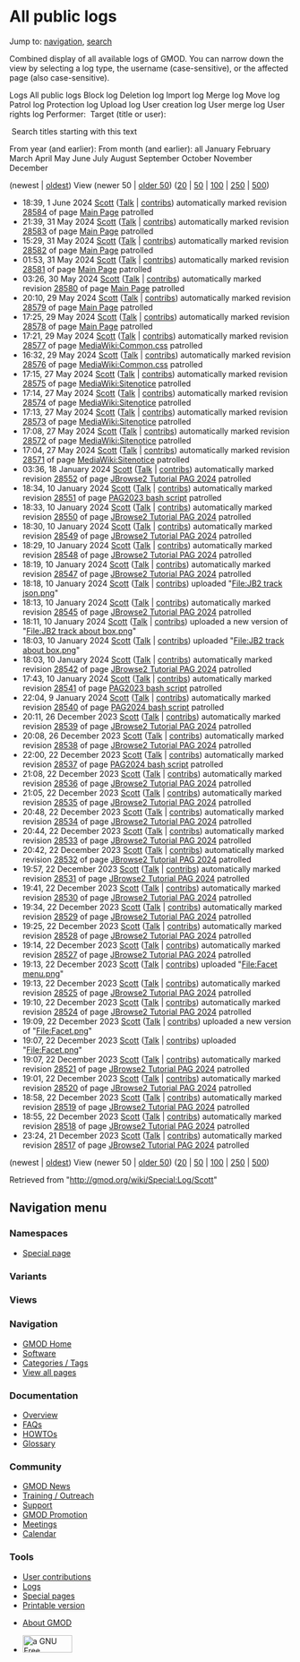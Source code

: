 <div id="mw-page-base" class="noprint">

</div>

<div id="mw-head-base" class="noprint">

</div>

<div id="content" class="mw-body" role="main">

<span id="top"></span>

<div id="mw-js-message" style="display:none;">

</div>



# <span dir="auto">All public logs</span>

<div id="bodyContent">

<div id="contentSub">

</div>

<div id="jump-to-nav" class="mw-jump">

Jump to: [navigation](#mw-navigation), [search](#p-search)

</div>

<div id="mw-content-text">

Combined display of all available logs of GMOD. You can narrow down the
view by selecting a log type, the username (case-sensitive), or the
affected page (also case-sensitive).

Logs All public logs Block log Deletion log Import log Merge log Move
log Patrol log Protection log Upload log User creation log User merge
log User rights log <span style="white-space: nowrap">Performer: </span>
<span style="white-space: nowrap">Target (title or user): </span>

 Search titles starting with this text

From year (and earlier): From month (and earlier): all January February
March April May June July August September October November December

(newest \| <a
href="/mediawiki/index.php?title=Special:Log/Scott&amp;dir=prev&amp;type=&amp;user=Scott"
class="mw-lastlink" rel="last" title="Special:Log/Scott">oldest</a>)
View (newer 50 \| <a
href="/mediawiki/index.php?title=Special:Log/Scott&amp;offset=20231221232427&amp;type=&amp;user=Scott"
class="mw-nextlink" rel="next" title="Special:Log/Scott">older 50</a>)
(<a
href="/mediawiki/index.php?title=Special:Log/Scott&amp;offset=&amp;limit=20&amp;type=&amp;user=Scott"
class="mw-numlink" title="Special:Log/Scott">20</a> \| <a
href="/mediawiki/index.php?title=Special:Log/Scott&amp;offset=&amp;limit=50&amp;type=&amp;user=Scott"
class="mw-numlink" title="Special:Log/Scott">50</a> \| <a
href="/mediawiki/index.php?title=Special:Log/Scott&amp;offset=&amp;limit=100&amp;type=&amp;user=Scott"
class="mw-numlink" title="Special:Log/Scott">100</a> \| <a
href="/mediawiki/index.php?title=Special:Log/Scott&amp;offset=&amp;limit=250&amp;type=&amp;user=Scott"
class="mw-numlink" title="Special:Log/Scott">250</a> \| <a
href="/mediawiki/index.php?title=Special:Log/Scott&amp;offset=&amp;limit=500&amp;type=&amp;user=Scott"
class="mw-numlink" title="Special:Log/Scott">500</a>)

- 18:39, 1 June 2024 <a href="/wiki/User:Scott" class="mw-userlink"
  title="User:Scott">Scott</a>
  <span class="mw-usertoollinks">([Talk](/wiki/User_talk:Scott "User talk:Scott")
  \|
  [contribs](/wiki/Special:Contributions/Scott "Special:Contributions/Scott"))</span>
  automatically marked revision
  [28584](/mediawiki/index.php?title=Main_Page&oldid=28584&diff=prev "Main Page")
  of page [Main Page](/wiki/Main_Page "Main Page") patrolled
- 21:39, 31 May 2024 <a href="/wiki/User:Scott" class="mw-userlink"
  title="User:Scott">Scott</a>
  <span class="mw-usertoollinks">([Talk](/wiki/User_talk:Scott "User talk:Scott")
  \|
  [contribs](/wiki/Special:Contributions/Scott "Special:Contributions/Scott"))</span>
  automatically marked revision
  [28583](/mediawiki/index.php?title=Main_Page&oldid=28583&diff=prev "Main Page")
  of page [Main Page](/wiki/Main_Page "Main Page") patrolled
- 15:29, 31 May 2024 <a href="/wiki/User:Scott" class="mw-userlink"
  title="User:Scott">Scott</a>
  <span class="mw-usertoollinks">([Talk](/wiki/User_talk:Scott "User talk:Scott")
  \|
  [contribs](/wiki/Special:Contributions/Scott "Special:Contributions/Scott"))</span>
  automatically marked revision
  [28582](/mediawiki/index.php?title=Main_Page&oldid=28582&diff=prev "Main Page")
  of page [Main Page](/wiki/Main_Page "Main Page") patrolled
- 01:53, 31 May 2024 <a href="/wiki/User:Scott" class="mw-userlink"
  title="User:Scott">Scott</a>
  <span class="mw-usertoollinks">([Talk](/wiki/User_talk:Scott "User talk:Scott")
  \|
  [contribs](/wiki/Special:Contributions/Scott "Special:Contributions/Scott"))</span>
  automatically marked revision
  [28581](/mediawiki/index.php?title=Main_Page&oldid=28581&diff=prev "Main Page")
  of page [Main Page](/wiki/Main_Page "Main Page") patrolled
- 03:26, 30 May 2024 <a href="/wiki/User:Scott" class="mw-userlink"
  title="User:Scott">Scott</a>
  <span class="mw-usertoollinks">([Talk](/wiki/User_talk:Scott "User talk:Scott")
  \|
  [contribs](/wiki/Special:Contributions/Scott "Special:Contributions/Scott"))</span>
  automatically marked revision
  [28580](/mediawiki/index.php?title=Main_Page&oldid=28580&diff=prev "Main Page")
  of page [Main Page](/wiki/Main_Page "Main Page") patrolled
- 20:10, 29 May 2024 <a href="/wiki/User:Scott" class="mw-userlink"
  title="User:Scott">Scott</a>
  <span class="mw-usertoollinks">([Talk](/wiki/User_talk:Scott "User talk:Scott")
  \|
  [contribs](/wiki/Special:Contributions/Scott "Special:Contributions/Scott"))</span>
  automatically marked revision
  [28579](/mediawiki/index.php?title=Main_Page&oldid=28579&diff=prev "Main Page")
  of page [Main Page](/wiki/Main_Page "Main Page") patrolled
- 17:25, 29 May 2024 <a href="/wiki/User:Scott" class="mw-userlink"
  title="User:Scott">Scott</a>
  <span class="mw-usertoollinks">([Talk](/wiki/User_talk:Scott "User talk:Scott")
  \|
  [contribs](/wiki/Special:Contributions/Scott "Special:Contributions/Scott"))</span>
  automatically marked revision
  [28578](/mediawiki/index.php?title=Main_Page&oldid=28578&diff=prev "Main Page")
  of page [Main Page](/wiki/Main_Page "Main Page") patrolled
- 17:21, 29 May 2024 <a href="/wiki/User:Scott" class="mw-userlink"
  title="User:Scott">Scott</a>
  <span class="mw-usertoollinks">([Talk](/wiki/User_talk:Scott "User talk:Scott")
  \|
  [contribs](/wiki/Special:Contributions/Scott "Special:Contributions/Scott"))</span>
  automatically marked revision
  [28577](/mediawiki/index.php?title=MediaWiki:Common.css&oldid=28577&diff=prev "MediaWiki:Common.css")
  of page
  [MediaWiki:Common.css](/wiki/MediaWiki:Common.css "MediaWiki:Common.css")
  patrolled
- 16:32, 29 May 2024 <a href="/wiki/User:Scott" class="mw-userlink"
  title="User:Scott">Scott</a>
  <span class="mw-usertoollinks">([Talk](/wiki/User_talk:Scott "User talk:Scott")
  \|
  [contribs](/wiki/Special:Contributions/Scott "Special:Contributions/Scott"))</span>
  automatically marked revision
  [28576](/mediawiki/index.php?title=MediaWiki:Common.css&oldid=28576&diff=prev "MediaWiki:Common.css")
  of page
  [MediaWiki:Common.css](/wiki/MediaWiki:Common.css "MediaWiki:Common.css")
  patrolled
- 17:15, 27 May 2024 <a href="/wiki/User:Scott" class="mw-userlink"
  title="User:Scott">Scott</a>
  <span class="mw-usertoollinks">([Talk](/wiki/User_talk:Scott "User talk:Scott")
  \|
  [contribs](/wiki/Special:Contributions/Scott "Special:Contributions/Scott"))</span>
  automatically marked revision
  [28575](/mediawiki/index.php?title=MediaWiki:Sitenotice&oldid=28575&diff=prev "MediaWiki:Sitenotice")
  of page
  [MediaWiki:Sitenotice](/wiki/MediaWiki:Sitenotice "MediaWiki:Sitenotice")
  patrolled
- 17:14, 27 May 2024 <a href="/wiki/User:Scott" class="mw-userlink"
  title="User:Scott">Scott</a>
  <span class="mw-usertoollinks">([Talk](/wiki/User_talk:Scott "User talk:Scott")
  \|
  [contribs](/wiki/Special:Contributions/Scott "Special:Contributions/Scott"))</span>
  automatically marked revision
  [28574](/mediawiki/index.php?title=MediaWiki:Sitenotice&oldid=28574&diff=prev "MediaWiki:Sitenotice")
  of page
  [MediaWiki:Sitenotice](/wiki/MediaWiki:Sitenotice "MediaWiki:Sitenotice")
  patrolled
- 17:13, 27 May 2024 <a href="/wiki/User:Scott" class="mw-userlink"
  title="User:Scott">Scott</a>
  <span class="mw-usertoollinks">([Talk](/wiki/User_talk:Scott "User talk:Scott")
  \|
  [contribs](/wiki/Special:Contributions/Scott "Special:Contributions/Scott"))</span>
  automatically marked revision
  [28573](/mediawiki/index.php?title=MediaWiki:Sitenotice&oldid=28573&diff=prev "MediaWiki:Sitenotice")
  of page
  [MediaWiki:Sitenotice](/wiki/MediaWiki:Sitenotice "MediaWiki:Sitenotice")
  patrolled
- 17:08, 27 May 2024 <a href="/wiki/User:Scott" class="mw-userlink"
  title="User:Scott">Scott</a>
  <span class="mw-usertoollinks">([Talk](/wiki/User_talk:Scott "User talk:Scott")
  \|
  [contribs](/wiki/Special:Contributions/Scott "Special:Contributions/Scott"))</span>
  automatically marked revision
  [28572](/mediawiki/index.php?title=MediaWiki:Sitenotice&oldid=28572&diff=prev "MediaWiki:Sitenotice")
  of page
  [MediaWiki:Sitenotice](/wiki/MediaWiki:Sitenotice "MediaWiki:Sitenotice")
  patrolled
- 17:04, 27 May 2024 <a href="/wiki/User:Scott" class="mw-userlink"
  title="User:Scott">Scott</a>
  <span class="mw-usertoollinks">([Talk](/wiki/User_talk:Scott "User talk:Scott")
  \|
  [contribs](/wiki/Special:Contributions/Scott "Special:Contributions/Scott"))</span>
  automatically marked revision
  [28571](/mediawiki/index.php?title=MediaWiki:Sitenotice&oldid=28571&diff=prev "MediaWiki:Sitenotice")
  of page
  [MediaWiki:Sitenotice](/wiki/MediaWiki:Sitenotice "MediaWiki:Sitenotice")
  patrolled
- 03:36, 18 January 2024 <a href="/wiki/User:Scott" class="mw-userlink"
  title="User:Scott">Scott</a>
  <span class="mw-usertoollinks">([Talk](/wiki/User_talk:Scott "User talk:Scott")
  \|
  [contribs](/wiki/Special:Contributions/Scott "Special:Contributions/Scott"))</span>
  automatically marked revision
  [28552](/mediawiki/index.php?title=JBrowse2_Tutorial_PAG_2024&oldid=28552&diff=prev "JBrowse2 Tutorial PAG 2024")
  of page [JBrowse2 Tutorial PAG
  2024](/wiki/JBrowse2_Tutorial_PAG_2024 "JBrowse2 Tutorial PAG 2024")
  patrolled
- 18:34, 10 January 2024 <a href="/wiki/User:Scott" class="mw-userlink"
  title="User:Scott">Scott</a>
  <span class="mw-usertoollinks">([Talk](/wiki/User_talk:Scott "User talk:Scott")
  \|
  [contribs](/wiki/Special:Contributions/Scott "Special:Contributions/Scott"))</span>
  automatically marked revision
  [28551](/mediawiki/index.php?title=PAG2023_bash_script&oldid=28551&diff=prev "PAG2023 bash script")
  of page [PAG2023 bash
  script](/wiki/PAG2023_bash_script "PAG2023 bash script") patrolled
- 18:33, 10 January 2024 <a href="/wiki/User:Scott" class="mw-userlink"
  title="User:Scott">Scott</a>
  <span class="mw-usertoollinks">([Talk](/wiki/User_talk:Scott "User talk:Scott")
  \|
  [contribs](/wiki/Special:Contributions/Scott "Special:Contributions/Scott"))</span>
  automatically marked revision
  [28550](/mediawiki/index.php?title=JBrowse2_Tutorial_PAG_2024&oldid=28550&diff=prev "JBrowse2 Tutorial PAG 2024")
  of page [JBrowse2 Tutorial PAG
  2024](/wiki/JBrowse2_Tutorial_PAG_2024 "JBrowse2 Tutorial PAG 2024")
  patrolled
- 18:30, 10 January 2024 <a href="/wiki/User:Scott" class="mw-userlink"
  title="User:Scott">Scott</a>
  <span class="mw-usertoollinks">([Talk](/wiki/User_talk:Scott "User talk:Scott")
  \|
  [contribs](/wiki/Special:Contributions/Scott "Special:Contributions/Scott"))</span>
  automatically marked revision
  [28549](/mediawiki/index.php?title=JBrowse2_Tutorial_PAG_2024&oldid=28549&diff=prev "JBrowse2 Tutorial PAG 2024")
  of page [JBrowse2 Tutorial PAG
  2024](/wiki/JBrowse2_Tutorial_PAG_2024 "JBrowse2 Tutorial PAG 2024")
  patrolled
- 18:29, 10 January 2024 <a href="/wiki/User:Scott" class="mw-userlink"
  title="User:Scott">Scott</a>
  <span class="mw-usertoollinks">([Talk](/wiki/User_talk:Scott "User talk:Scott")
  \|
  [contribs](/wiki/Special:Contributions/Scott "Special:Contributions/Scott"))</span>
  automatically marked revision
  [28548](/mediawiki/index.php?title=JBrowse2_Tutorial_PAG_2024&oldid=28548&diff=prev "JBrowse2 Tutorial PAG 2024")
  of page [JBrowse2 Tutorial PAG
  2024](/wiki/JBrowse2_Tutorial_PAG_2024 "JBrowse2 Tutorial PAG 2024")
  patrolled
- 18:19, 10 January 2024 <a href="/wiki/User:Scott" class="mw-userlink"
  title="User:Scott">Scott</a>
  <span class="mw-usertoollinks">([Talk](/wiki/User_talk:Scott "User talk:Scott")
  \|
  [contribs](/wiki/Special:Contributions/Scott "Special:Contributions/Scott"))</span>
  automatically marked revision
  [28547](/mediawiki/index.php?title=JBrowse2_Tutorial_PAG_2024&oldid=28547&diff=prev "JBrowse2 Tutorial PAG 2024")
  of page [JBrowse2 Tutorial PAG
  2024](/wiki/JBrowse2_Tutorial_PAG_2024 "JBrowse2 Tutorial PAG 2024")
  patrolled
- 18:18, 10 January 2024 <a href="/wiki/User:Scott" class="mw-userlink"
  title="User:Scott">Scott</a>
  <span class="mw-usertoollinks">([Talk](/wiki/User_talk:Scott "User talk:Scott")
  \|
  [contribs](/wiki/Special:Contributions/Scott "Special:Contributions/Scott"))</span>
  uploaded "[File:JB2 track
  json.png](/wiki/File:JB2_track_json.png "File:JB2 track json.png")"
- 18:13, 10 January 2024 <a href="/wiki/User:Scott" class="mw-userlink"
  title="User:Scott">Scott</a>
  <span class="mw-usertoollinks">([Talk](/wiki/User_talk:Scott "User talk:Scott")
  \|
  [contribs](/wiki/Special:Contributions/Scott "Special:Contributions/Scott"))</span>
  automatically marked revision
  [28545](/mediawiki/index.php?title=JBrowse2_Tutorial_PAG_2024&oldid=28545&diff=prev "JBrowse2 Tutorial PAG 2024")
  of page [JBrowse2 Tutorial PAG
  2024](/wiki/JBrowse2_Tutorial_PAG_2024 "JBrowse2 Tutorial PAG 2024")
  patrolled
- 18:11, 10 January 2024 <a href="/wiki/User:Scott" class="mw-userlink"
  title="User:Scott">Scott</a>
  <span class="mw-usertoollinks">([Talk](/wiki/User_talk:Scott "User talk:Scott")
  \|
  [contribs](/wiki/Special:Contributions/Scott "Special:Contributions/Scott"))</span>
  uploaded a new version of "[File:JB2 track about
  box.png](/wiki/File:JB2_track_about_box.png "File:JB2 track about box.png")"
- 18:03, 10 January 2024 <a href="/wiki/User:Scott" class="mw-userlink"
  title="User:Scott">Scott</a>
  <span class="mw-usertoollinks">([Talk](/wiki/User_talk:Scott "User talk:Scott")
  \|
  [contribs](/wiki/Special:Contributions/Scott "Special:Contributions/Scott"))</span>
  uploaded "[File:JB2 track about
  box.png](/wiki/File:JB2_track_about_box.png "File:JB2 track about box.png")"
- 18:03, 10 January 2024 <a href="/wiki/User:Scott" class="mw-userlink"
  title="User:Scott">Scott</a>
  <span class="mw-usertoollinks">([Talk](/wiki/User_talk:Scott "User talk:Scott")
  \|
  [contribs](/wiki/Special:Contributions/Scott "Special:Contributions/Scott"))</span>
  automatically marked revision
  [28542](/mediawiki/index.php?title=JBrowse2_Tutorial_PAG_2024&oldid=28542&diff=prev "JBrowse2 Tutorial PAG 2024")
  of page [JBrowse2 Tutorial PAG
  2024](/wiki/JBrowse2_Tutorial_PAG_2024 "JBrowse2 Tutorial PAG 2024")
  patrolled
- 17:43, 10 January 2024 <a href="/wiki/User:Scott" class="mw-userlink"
  title="User:Scott">Scott</a>
  <span class="mw-usertoollinks">([Talk](/wiki/User_talk:Scott "User talk:Scott")
  \|
  [contribs](/wiki/Special:Contributions/Scott "Special:Contributions/Scott"))</span>
  automatically marked revision
  [28541](/mediawiki/index.php?title=PAG2023_bash_script&oldid=28541&diff=prev "PAG2023 bash script")
  of page [PAG2023 bash
  script](/wiki/PAG2023_bash_script "PAG2023 bash script") patrolled
- 22:04, 9 January 2024 <a href="/wiki/User:Scott" class="mw-userlink"
  title="User:Scott">Scott</a>
  <span class="mw-usertoollinks">([Talk](/wiki/User_talk:Scott "User talk:Scott")
  \|
  [contribs](/wiki/Special:Contributions/Scott "Special:Contributions/Scott"))</span>
  automatically marked revision
  [28540](/mediawiki/index.php?title=PAG2024_bash_script&oldid=28540&diff=prev "PAG2024 bash script")
  of page [PAG2024 bash
  script](/wiki/PAG2024_bash_script "PAG2024 bash script") patrolled
- 20:11, 26 December 2023 <a href="/wiki/User:Scott" class="mw-userlink"
  title="User:Scott">Scott</a>
  <span class="mw-usertoollinks">([Talk](/wiki/User_talk:Scott "User talk:Scott")
  \|
  [contribs](/wiki/Special:Contributions/Scott "Special:Contributions/Scott"))</span>
  automatically marked revision
  [28539](/mediawiki/index.php?title=JBrowse2_Tutorial_PAG_2024&oldid=28539&diff=prev "JBrowse2 Tutorial PAG 2024")
  of page [JBrowse2 Tutorial PAG
  2024](/wiki/JBrowse2_Tutorial_PAG_2024 "JBrowse2 Tutorial PAG 2024")
  patrolled
- 20:08, 26 December 2023 <a href="/wiki/User:Scott" class="mw-userlink"
  title="User:Scott">Scott</a>
  <span class="mw-usertoollinks">([Talk](/wiki/User_talk:Scott "User talk:Scott")
  \|
  [contribs](/wiki/Special:Contributions/Scott "Special:Contributions/Scott"))</span>
  automatically marked revision
  [28538](/mediawiki/index.php?title=JBrowse2_Tutorial_PAG_2024&oldid=28538&diff=prev "JBrowse2 Tutorial PAG 2024")
  of page [JBrowse2 Tutorial PAG
  2024](/wiki/JBrowse2_Tutorial_PAG_2024 "JBrowse2 Tutorial PAG 2024")
  patrolled
- 22:00, 22 December 2023 <a href="/wiki/User:Scott" class="mw-userlink"
  title="User:Scott">Scott</a>
  <span class="mw-usertoollinks">([Talk](/wiki/User_talk:Scott "User talk:Scott")
  \|
  [contribs](/wiki/Special:Contributions/Scott "Special:Contributions/Scott"))</span>
  automatically marked revision
  [28537](/mediawiki/index.php?title=PAG2024_bash_script&oldid=28537&diff=prev "PAG2024 bash script")
  of page [PAG2024 bash
  script](/wiki/PAG2024_bash_script "PAG2024 bash script") patrolled
- 21:08, 22 December 2023 <a href="/wiki/User:Scott" class="mw-userlink"
  title="User:Scott">Scott</a>
  <span class="mw-usertoollinks">([Talk](/wiki/User_talk:Scott "User talk:Scott")
  \|
  [contribs](/wiki/Special:Contributions/Scott "Special:Contributions/Scott"))</span>
  automatically marked revision
  [28536](/mediawiki/index.php?title=JBrowse2_Tutorial_PAG_2024&oldid=28536&diff=prev "JBrowse2 Tutorial PAG 2024")
  of page [JBrowse2 Tutorial PAG
  2024](/wiki/JBrowse2_Tutorial_PAG_2024 "JBrowse2 Tutorial PAG 2024")
  patrolled
- 21:05, 22 December 2023 <a href="/wiki/User:Scott" class="mw-userlink"
  title="User:Scott">Scott</a>
  <span class="mw-usertoollinks">([Talk](/wiki/User_talk:Scott "User talk:Scott")
  \|
  [contribs](/wiki/Special:Contributions/Scott "Special:Contributions/Scott"))</span>
  automatically marked revision
  [28535](/mediawiki/index.php?title=JBrowse2_Tutorial_PAG_2024&oldid=28535&diff=prev "JBrowse2 Tutorial PAG 2024")
  of page [JBrowse2 Tutorial PAG
  2024](/wiki/JBrowse2_Tutorial_PAG_2024 "JBrowse2 Tutorial PAG 2024")
  patrolled
- 20:48, 22 December 2023 <a href="/wiki/User:Scott" class="mw-userlink"
  title="User:Scott">Scott</a>
  <span class="mw-usertoollinks">([Talk](/wiki/User_talk:Scott "User talk:Scott")
  \|
  [contribs](/wiki/Special:Contributions/Scott "Special:Contributions/Scott"))</span>
  automatically marked revision
  [28534](/mediawiki/index.php?title=JBrowse2_Tutorial_PAG_2024&oldid=28534&diff=prev "JBrowse2 Tutorial PAG 2024")
  of page [JBrowse2 Tutorial PAG
  2024](/wiki/JBrowse2_Tutorial_PAG_2024 "JBrowse2 Tutorial PAG 2024")
  patrolled
- 20:44, 22 December 2023 <a href="/wiki/User:Scott" class="mw-userlink"
  title="User:Scott">Scott</a>
  <span class="mw-usertoollinks">([Talk](/wiki/User_talk:Scott "User talk:Scott")
  \|
  [contribs](/wiki/Special:Contributions/Scott "Special:Contributions/Scott"))</span>
  automatically marked revision
  [28533](/mediawiki/index.php?title=JBrowse2_Tutorial_PAG_2024&oldid=28533&diff=prev "JBrowse2 Tutorial PAG 2024")
  of page [JBrowse2 Tutorial PAG
  2024](/wiki/JBrowse2_Tutorial_PAG_2024 "JBrowse2 Tutorial PAG 2024")
  patrolled
- 20:42, 22 December 2023 <a href="/wiki/User:Scott" class="mw-userlink"
  title="User:Scott">Scott</a>
  <span class="mw-usertoollinks">([Talk](/wiki/User_talk:Scott "User talk:Scott")
  \|
  [contribs](/wiki/Special:Contributions/Scott "Special:Contributions/Scott"))</span>
  automatically marked revision
  [28532](/mediawiki/index.php?title=JBrowse2_Tutorial_PAG_2024&oldid=28532&diff=prev "JBrowse2 Tutorial PAG 2024")
  of page [JBrowse2 Tutorial PAG
  2024](/wiki/JBrowse2_Tutorial_PAG_2024 "JBrowse2 Tutorial PAG 2024")
  patrolled
- 19:57, 22 December 2023 <a href="/wiki/User:Scott" class="mw-userlink"
  title="User:Scott">Scott</a>
  <span class="mw-usertoollinks">([Talk](/wiki/User_talk:Scott "User talk:Scott")
  \|
  [contribs](/wiki/Special:Contributions/Scott "Special:Contributions/Scott"))</span>
  automatically marked revision
  [28531](/mediawiki/index.php?title=JBrowse2_Tutorial_PAG_2024&oldid=28531&diff=prev "JBrowse2 Tutorial PAG 2024")
  of page [JBrowse2 Tutorial PAG
  2024](/wiki/JBrowse2_Tutorial_PAG_2024 "JBrowse2 Tutorial PAG 2024")
  patrolled
- 19:41, 22 December 2023 <a href="/wiki/User:Scott" class="mw-userlink"
  title="User:Scott">Scott</a>
  <span class="mw-usertoollinks">([Talk](/wiki/User_talk:Scott "User talk:Scott")
  \|
  [contribs](/wiki/Special:Contributions/Scott "Special:Contributions/Scott"))</span>
  automatically marked revision
  [28530](/mediawiki/index.php?title=JBrowse2_Tutorial_PAG_2024&oldid=28530&diff=prev "JBrowse2 Tutorial PAG 2024")
  of page [JBrowse2 Tutorial PAG
  2024](/wiki/JBrowse2_Tutorial_PAG_2024 "JBrowse2 Tutorial PAG 2024")
  patrolled
- 19:34, 22 December 2023 <a href="/wiki/User:Scott" class="mw-userlink"
  title="User:Scott">Scott</a>
  <span class="mw-usertoollinks">([Talk](/wiki/User_talk:Scott "User talk:Scott")
  \|
  [contribs](/wiki/Special:Contributions/Scott "Special:Contributions/Scott"))</span>
  automatically marked revision
  [28529](/mediawiki/index.php?title=JBrowse2_Tutorial_PAG_2024&oldid=28529&diff=prev "JBrowse2 Tutorial PAG 2024")
  of page [JBrowse2 Tutorial PAG
  2024](/wiki/JBrowse2_Tutorial_PAG_2024 "JBrowse2 Tutorial PAG 2024")
  patrolled
- 19:25, 22 December 2023 <a href="/wiki/User:Scott" class="mw-userlink"
  title="User:Scott">Scott</a>
  <span class="mw-usertoollinks">([Talk](/wiki/User_talk:Scott "User talk:Scott")
  \|
  [contribs](/wiki/Special:Contributions/Scott "Special:Contributions/Scott"))</span>
  automatically marked revision
  [28528](/mediawiki/index.php?title=JBrowse2_Tutorial_PAG_2024&oldid=28528&diff=prev "JBrowse2 Tutorial PAG 2024")
  of page [JBrowse2 Tutorial PAG
  2024](/wiki/JBrowse2_Tutorial_PAG_2024 "JBrowse2 Tutorial PAG 2024")
  patrolled
- 19:14, 22 December 2023 <a href="/wiki/User:Scott" class="mw-userlink"
  title="User:Scott">Scott</a>
  <span class="mw-usertoollinks">([Talk](/wiki/User_talk:Scott "User talk:Scott")
  \|
  [contribs](/wiki/Special:Contributions/Scott "Special:Contributions/Scott"))</span>
  automatically marked revision
  [28527](/mediawiki/index.php?title=JBrowse2_Tutorial_PAG_2024&oldid=28527&diff=prev "JBrowse2 Tutorial PAG 2024")
  of page [JBrowse2 Tutorial PAG
  2024](/wiki/JBrowse2_Tutorial_PAG_2024 "JBrowse2 Tutorial PAG 2024")
  patrolled
- 19:13, 22 December 2023 <a href="/wiki/User:Scott" class="mw-userlink"
  title="User:Scott">Scott</a>
  <span class="mw-usertoollinks">([Talk](/wiki/User_talk:Scott "User talk:Scott")
  \|
  [contribs](/wiki/Special:Contributions/Scott "Special:Contributions/Scott"))</span>
  uploaded "[File:Facet
  menu.png](/wiki/File:Facet_menu.png "File:Facet menu.png")"
- 19:13, 22 December 2023 <a href="/wiki/User:Scott" class="mw-userlink"
  title="User:Scott">Scott</a>
  <span class="mw-usertoollinks">([Talk](/wiki/User_talk:Scott "User talk:Scott")
  \|
  [contribs](/wiki/Special:Contributions/Scott "Special:Contributions/Scott"))</span>
  automatically marked revision
  [28525](/mediawiki/index.php?title=JBrowse2_Tutorial_PAG_2024&oldid=28525&diff=prev "JBrowse2 Tutorial PAG 2024")
  of page [JBrowse2 Tutorial PAG
  2024](/wiki/JBrowse2_Tutorial_PAG_2024 "JBrowse2 Tutorial PAG 2024")
  patrolled
- 19:10, 22 December 2023 <a href="/wiki/User:Scott" class="mw-userlink"
  title="User:Scott">Scott</a>
  <span class="mw-usertoollinks">([Talk](/wiki/User_talk:Scott "User talk:Scott")
  \|
  [contribs](/wiki/Special:Contributions/Scott "Special:Contributions/Scott"))</span>
  automatically marked revision
  [28524](/mediawiki/index.php?title=JBrowse2_Tutorial_PAG_2024&oldid=28524&diff=prev "JBrowse2 Tutorial PAG 2024")
  of page [JBrowse2 Tutorial PAG
  2024](/wiki/JBrowse2_Tutorial_PAG_2024 "JBrowse2 Tutorial PAG 2024")
  patrolled
- 19:09, 22 December 2023 <a href="/wiki/User:Scott" class="mw-userlink"
  title="User:Scott">Scott</a>
  <span class="mw-usertoollinks">([Talk](/wiki/User_talk:Scott "User talk:Scott")
  \|
  [contribs](/wiki/Special:Contributions/Scott "Special:Contributions/Scott"))</span>
  uploaded a new version of
  "[File:Facet.png](/wiki/File:Facet.png "File:Facet.png")"
- 19:07, 22 December 2023 <a href="/wiki/User:Scott" class="mw-userlink"
  title="User:Scott">Scott</a>
  <span class="mw-usertoollinks">([Talk](/wiki/User_talk:Scott "User talk:Scott")
  \|
  [contribs](/wiki/Special:Contributions/Scott "Special:Contributions/Scott"))</span>
  uploaded "[File:Facet.png](/wiki/File:Facet.png "File:Facet.png")"
- 19:07, 22 December 2023 <a href="/wiki/User:Scott" class="mw-userlink"
  title="User:Scott">Scott</a>
  <span class="mw-usertoollinks">([Talk](/wiki/User_talk:Scott "User talk:Scott")
  \|
  [contribs](/wiki/Special:Contributions/Scott "Special:Contributions/Scott"))</span>
  automatically marked revision
  [28521](/mediawiki/index.php?title=JBrowse2_Tutorial_PAG_2024&oldid=28521&diff=prev "JBrowse2 Tutorial PAG 2024")
  of page [JBrowse2 Tutorial PAG
  2024](/wiki/JBrowse2_Tutorial_PAG_2024 "JBrowse2 Tutorial PAG 2024")
  patrolled
- 19:01, 22 December 2023 <a href="/wiki/User:Scott" class="mw-userlink"
  title="User:Scott">Scott</a>
  <span class="mw-usertoollinks">([Talk](/wiki/User_talk:Scott "User talk:Scott")
  \|
  [contribs](/wiki/Special:Contributions/Scott "Special:Contributions/Scott"))</span>
  automatically marked revision
  [28520](/mediawiki/index.php?title=JBrowse2_Tutorial_PAG_2024&oldid=28520&diff=prev "JBrowse2 Tutorial PAG 2024")
  of page [JBrowse2 Tutorial PAG
  2024](/wiki/JBrowse2_Tutorial_PAG_2024 "JBrowse2 Tutorial PAG 2024")
  patrolled
- 18:58, 22 December 2023 <a href="/wiki/User:Scott" class="mw-userlink"
  title="User:Scott">Scott</a>
  <span class="mw-usertoollinks">([Talk](/wiki/User_talk:Scott "User talk:Scott")
  \|
  [contribs](/wiki/Special:Contributions/Scott "Special:Contributions/Scott"))</span>
  automatically marked revision
  [28519](/mediawiki/index.php?title=JBrowse2_Tutorial_PAG_2024&oldid=28519&diff=prev "JBrowse2 Tutorial PAG 2024")
  of page [JBrowse2 Tutorial PAG
  2024](/wiki/JBrowse2_Tutorial_PAG_2024 "JBrowse2 Tutorial PAG 2024")
  patrolled
- 18:55, 22 December 2023 <a href="/wiki/User:Scott" class="mw-userlink"
  title="User:Scott">Scott</a>
  <span class="mw-usertoollinks">([Talk](/wiki/User_talk:Scott "User talk:Scott")
  \|
  [contribs](/wiki/Special:Contributions/Scott "Special:Contributions/Scott"))</span>
  automatically marked revision
  [28518](/mediawiki/index.php?title=JBrowse2_Tutorial_PAG_2024&oldid=28518&diff=prev "JBrowse2 Tutorial PAG 2024")
  of page [JBrowse2 Tutorial PAG
  2024](/wiki/JBrowse2_Tutorial_PAG_2024 "JBrowse2 Tutorial PAG 2024")
  patrolled
- 23:24, 21 December 2023 <a href="/wiki/User:Scott" class="mw-userlink"
  title="User:Scott">Scott</a>
  <span class="mw-usertoollinks">([Talk](/wiki/User_talk:Scott "User talk:Scott")
  \|
  [contribs](/wiki/Special:Contributions/Scott "Special:Contributions/Scott"))</span>
  automatically marked revision
  [28517](/mediawiki/index.php?title=JBrowse2_Tutorial_PAG_2024&oldid=28517&diff=prev "JBrowse2 Tutorial PAG 2024")
  of page [JBrowse2 Tutorial PAG
  2024](/wiki/JBrowse2_Tutorial_PAG_2024 "JBrowse2 Tutorial PAG 2024")
  patrolled

(newest \| <a
href="/mediawiki/index.php?title=Special:Log/Scott&amp;dir=prev&amp;type=&amp;user=Scott"
class="mw-lastlink" rel="last" title="Special:Log/Scott">oldest</a>)
View (newer 50 \| <a
href="/mediawiki/index.php?title=Special:Log/Scott&amp;offset=20231221232427&amp;type=&amp;user=Scott"
class="mw-nextlink" rel="next" title="Special:Log/Scott">older 50</a>)
(<a
href="/mediawiki/index.php?title=Special:Log/Scott&amp;offset=&amp;limit=20&amp;type=&amp;user=Scott"
class="mw-numlink" title="Special:Log/Scott">20</a> \| <a
href="/mediawiki/index.php?title=Special:Log/Scott&amp;offset=&amp;limit=50&amp;type=&amp;user=Scott"
class="mw-numlink" title="Special:Log/Scott">50</a> \| <a
href="/mediawiki/index.php?title=Special:Log/Scott&amp;offset=&amp;limit=100&amp;type=&amp;user=Scott"
class="mw-numlink" title="Special:Log/Scott">100</a> \| <a
href="/mediawiki/index.php?title=Special:Log/Scott&amp;offset=&amp;limit=250&amp;type=&amp;user=Scott"
class="mw-numlink" title="Special:Log/Scott">250</a> \| <a
href="/mediawiki/index.php?title=Special:Log/Scott&amp;offset=&amp;limit=500&amp;type=&amp;user=Scott"
class="mw-numlink" title="Special:Log/Scott">500</a>)

</div>

<div class="printfooter">

Retrieved from "<http://gmod.org/wiki/Special:Log/Scott>"

</div>

<div id="catlinks" class="catlinks catlinks-allhidden">

</div>

<div class="visualClear">

</div>

</div>

</div>

<div id="mw-navigation">

## Navigation menu

<div id="mw-head">



<div id="left-navigation">

<div id="p-namespaces" class="vectorTabs" role="navigation"
aria-labelledby="p-namespaces-label">

### Namespaces

- <span id="ca-nstab-special">[Special
  page](/wiki/Special:Log/Scott "This is a special page, you cannot edit the page itself")</span>

</div>

<div id="p-variants" class="vectorMenu emptyPortlet" role="navigation"
aria-labelledby="p-variants-label">

### 

### Variants[](#)

<div class="menu">

</div>

</div>

</div>

<div id="right-navigation">

<div id="p-views" class="vectorTabs emptyPortlet" role="navigation"
aria-labelledby="p-views-label">

### Views

</div>



</div>



</div>

</div>

</div>

<div id="mw-panel">

<div id="p-logo" role="banner">

<a href="/wiki/Main_Page"
style="background-image: url(http://gmod.org/images/GMOD-cogs.png);"
title="Visit the main page"></a>

</div>

<div id="p-Navigation" class="portal" role="navigation"
aria-labelledby="p-Navigation-label">

### Navigation

<div class="body">

- <span id="n-GMOD-Home">[GMOD Home](/wiki/Main_Page)</span>
- <span id="n-Software">[Software](/wiki/GMOD_Components)</span>
- <span id="n-Categories-.2F-Tags">[Categories /
  Tags](/wiki/Categories)</span>
- <span id="n-View-all-pages">[View all
  pages](/wiki/Special:AllPages)</span>

</div>

</div>

<div id="p-Documentation" class="portal" role="navigation"
aria-labelledby="p-Documentation-label">

### Documentation

<div class="body">

- <span id="n-Overview">[Overview](/wiki/Overview)</span>
- <span id="n-FAQs">[FAQs](/wiki/Category:FAQ)</span>
- <span id="n-HOWTOs">[HOWTOs](/wiki/Category:HOWTO)</span>
- <span id="n-Glossary">[Glossary](/wiki/Glossary)</span>

</div>

</div>

<div id="p-Community" class="portal" role="navigation"
aria-labelledby="p-Community-label">

### Community

<div class="body">

- <span id="n-GMOD-News">[GMOD News](/wiki/GMOD_News)</span>
- <span id="n-Training-.2F-Outreach">[Training /
  Outreach](/wiki/Training_and_Outreach)</span>
- <span id="n-Support">[Support](/wiki/Support)</span>
- <span id="n-GMOD-Promotion">[GMOD
  Promotion](/wiki/GMOD_Promotion)</span>
- <span id="n-Meetings">[Meetings](/wiki/Meetings)</span>
- <span id="n-Calendar">[Calendar](/wiki/Calendar)</span>

</div>

</div>

<div id="p-tb" class="portal" role="navigation"
aria-labelledby="p-tb-label">

### Tools

<div class="body">

- <span id="t-contributions">[User
  contributions](/wiki/Special:Contributions/Scott "A list of contributions of this user")</span>
- <span id="t-log">[Logs](/wiki/Special:Log/Scott)</span>
- <span id="t-specialpages"><a href="/wiki/Special:SpecialPages" accesskey="q"
  title="A list of all special pages [q]">Special pages</a></span>
- <span id="t-print"><a href="/mediawiki/index.php?title=Special:Log/Scott&amp;printable=yes"
  rel="alternate" accesskey="p"
  title="Printable version of this page [p]">Printable version</a></span>

</div>

</div>

</div>

</div>

<div id="footer" role="contentinfo">

- <span id="footer-places-about">[About
  GMOD](/wiki/GMOD:About "GMOD:About")</span>

<!-- -->

- <span id="footer-copyrightico">[<img src="http://www.gnu.org/graphics/gfdl-logo-small.png" width="88"
  height="31" alt="a GNU Free Documentation License" />](http://www.gnu.org/licenses/fdl-1.3.html)</span>


<div style="clear:both">

</div>

</div>
